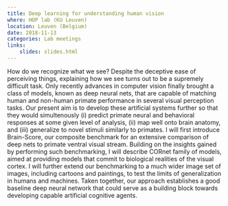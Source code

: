 ```yaml
---
title: Deep learning for understanding human vision
where: HOP lab (KU Leuven)
location: Leuven (Belgium)
date: 2018-11-13
categories: Lab meetings
links:
    slides: slides.html
---
```


How do we recognize what we see? Despite the deceptive ease of perceiving things, explaining how we see turns out to be a supremely difficult task. Only recently advances in computer vision finally brought a class of models, known as deep neural nets, that are capable of matching human and non-human primate performance in several visual perception tasks. Our present aim is to develop these artificial systems further so that they would simultenously (i) predict primate neural and behavioral responses at some given level of analysis, (ii) map well onto brain anatomy, and (iii) generalize to novel stimuli similarly to primates. I will first introduce Brain-Score, our composite benchmark for an extensive comparison of deep nets to primate ventral visual stream. Building on the insights gained by performing such benchmarking, I will describe CORnet family of models, aimed at providing models that commit to biological realities of the visual cortex. I will further extend our benchmarking to a much wider image set of images, including cartoons and paintings, to test the limits of generalization in humans and machines. Taken together, our approach establishes a good baseline deep neural network that could serve as a building block towards developing capable artificial cognitive agents.